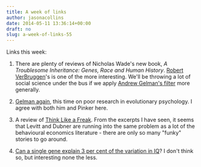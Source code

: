 ```yaml
---
title: A week of links
author: jasonacollins
date: 2014-05-11 13:36:14+00:00
draft: no
slug: a-week-of-links-55
---
```


Links this week:
	
  1. There are plenty of reviews of Nicholas Wade's new book, *A Troublesome Inheritance: Genes, Race and Human History*. [Robert VerBruggen](http://www.realclearscience.com/articles/2014/05/06/race_is_real_what_does_that_mean_for_society_108642.html)'s is one of the more interesting. We'll be throwing a lot of social science under the bus if we apply [Andrew Gelman's filter](http://www.slate.com/articles/health_and_science/science/2014/05/troublesome_inheritance_critique_nicholas_wade_s_dated_assumptions_about.html) more generally.

	
  2. [Gelman again](http://andrewgelman.com/2014/05/08/discussion-steven-pinker-research-attached-data-noisy-essentially-uninformative/), this time on poor research in evolutionary psychology. I agree with both him and Pinker here.

	
  3. A review of [Think Like a Freak](http://www.businessweek.com/articles/2014-05-08/book-review-think-like-a-freak-by-steven-levitt-and-stephen-dubner). From the excerpts I have seen, it seems that Levitt and Dubner are running into the same problem as a lot of the behavioural economics literature - there are only so many "funky" stories to go around.

	
  4. [Can a single gene explain 3 per cent of the variation in IQ](http://www.economist.com/news/science-and-technology/21601809-potent-source-genetic-variation-cognitive-ability-has-just-been)? I don't think so, but interesting none the less.



